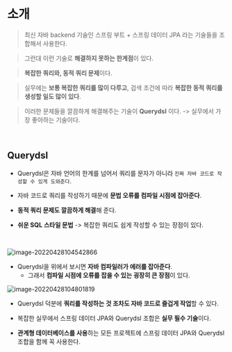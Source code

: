# 소개

> 최신 자바 backend 기술인 스프링 부트 + 스프링 데이터 JPA 라는 기술들을 조합해서 사용한다.

> 그런대 이런 기술로 **해결하지 못하는 한계점**이 있다.

> **복잡한 쿼리와, 동적 쿼리 문제**이다.

> 실무에는 **보통 복잡한 쿼리를 많이 다루고**, 검색 조건에 따라 **복잡한 동적 쿼리를 생성할 일도 많이 있다**.

> 이러한 문제들을 깔끔하게 해결해주는 기술이 **Querydsl** 이다. -> 실무에서 가장 좋아하는 기술이다.

<br/>

## Querydsl

- Querydsl은 자바 언어의 한계를 넘어서 쿼리를 문자가 아니라 `진짜 자바 코드로 작성할 수 있게 도와준다`.

- 자바 코드로 쿼리를 작성하기 때문에 **문법 오류를 컴파일 시점에 잡아준다**.
- **동적 쿼리 문제도 깔끔하게 해결**해 준다.
- **쉬운 SQL 스타일 문법** -> 복잡한 쿼리도 쉽게 작성할 수 있는 장점이 있다.

<br/>

![image-20220428104542866](C:\Users\SSAFY\AppData\Roaming\Typora\typora-user-images\image-20220428104542866.png)



- Querydsl을 위에서 보시면 **자바 컴파일러가 에러를 잡아준다**.
  - 그래서 **컴파일 시점에 오류를 잡을 수 있는 굉장히 큰 장점**이 있다.



![image-20220428104801819](C:\Users\SSAFY\AppData\Roaming\Typora\typora-user-images\image-20220428104801819.png)



- Querydsl 덕분에 **쿼리를 작성하는 것 조차도 자바 코드로 즐겁게 작업**할 수 있다.

- 복잡한 실무에서 스프링 데이터 JPA와 Querydsl 조합은 **실무 필수 기술**이다.

- **관계형 데이터베이스를 사용**하는 모든 프로젝트에 스프링 데이터 JPA와 Querydsl 조합을 함께 꼭 사용한다.

